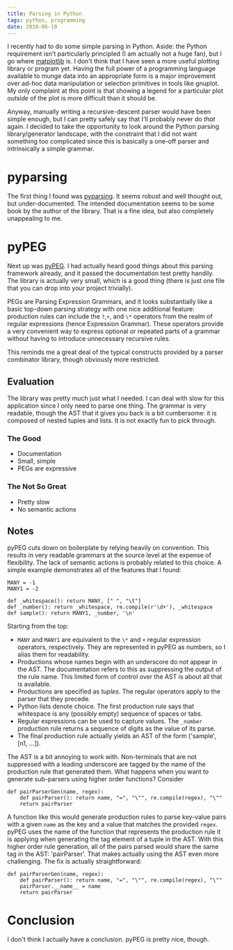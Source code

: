 ```yaml
---
title: Parsing in Python
tags: python, programming
date: 2010-06-10
---
```


I recently had to do some simple parsing in Python.  Aside: the Python
requirement isn't particularly principled (I am actually not a huge
fan), but I go where [matplotlib](http://matplotlib.sourceforge.net/)
is.  I don't think that I have seen a more useful plotting library or
program yet.  Having the full power of a programming language
available to munge data into an appropriate form is a major
improvement over ad-hoc data manipulation or selection primitives in
tools like gnuplot.  My only complaint at this point is that showing a
legend for a particular plot *outside* of the plot is more difficult
than it should be.

Anyway, manually writing a recursive-descent parser would have been
simple enough, but I can pretty safely say that I'll probably never do
*that* again.  I decided to take the opportunity to look around the
Python parsing library/generator landscape, with the constraint that I
did not want something too complicated since this is basically a
one-off parser and intrinsically a simple grammar.

# pyparsing

The first thing I found was
[pyparsing](http://pyparsing.wikispaces.com/).  It seems robust and
well thought out, but under-documented.  The intended documentation
seems to be some book by the author of the library.  That is a fine
idea, but also completely unappealing to me.

# pyPEG

Next up was [pyPEG](http://fdik.org/pyPEG/).  I had actually heard
good things about this parsing framework already, and it passed the
documentation test pretty handily.  The library is actually very
small, which is a good thing (there is just one file that you can drop
into your project trivially).

PEGs are Parsing Expression Grammars, and it looks substantially like
a basic top-down parsing strategy with one nice additional feature:
production rules can include the `?`,`+`, and `\*` operators from the
realm of regular expressions (hence Expression Grammar).  These
operators provide a very convenient way to express optional or
repeated parts of a grammar without having to introduce unnecessary
recursive rules.

This reminds me a great deal of the typical constructs provided by a
parser combinator library, though obviously more restricted.

## Evaluation

The library was pretty much just what I needed.  I can deal with slow
for this application since I only need to parse one thing.  The
grammar is very readable, though the AST that it gives you back is a
bit cumbersome: it is composed of nested tuples and lists.  It is not
exactly fun to pick through.

### The Good

 * Documentation
 * Small, simple
 * PEGs are expressive

### The Not So Great

 * Pretty slow
 * No semantic actions


## Notes

pyPEG cuts down on boilerplate by relying heavily on convention.  This
results in very readable grammars at the source level at the expense
of flexibility.  The lack of semantic actions is probably related to
this choice.  A simple example demonstrates all of the features that I
found:

~~~~~~ {.python}
MANY = -1
MANY1 = -2

def _whitespace(): return MANY, [" ", "\t"]
def _number(): return _whitespace, re.compile(r'\d+'), _whitespace
def sample(): return MANY1, _number, '\n'
~~~~~~

Starting from the top:

 * `MANY` and `MANY1` are equivalent to the `\*` and `+` regular
   expression operators, respectively.  They are represented in pyPEG
   as numbers, so I alias them for readability.
 * Productions whose names begin with an underscore do not appear in
   the AST.  The documentation refers to this as suppressing the
   output of the rule name.  This limited form of control over the AST
   is about all that is available.
 * Productions are specified as *tuples*.  The regular operators apply
   to the parser that they precede.
 * Python lists denote choice.  The first production rule says that
   whitespace is any (possibly empty) sequence of spaces or tabs.
 * Regular expressions can be used to capture values.  The `_number`
   production rule returns a sequence of digits as the value of its
   parse.
 * The final production rule actually yields an AST of the form
   ('sample', [n1, ...]).

The AST is a bit annoying to work with.  Non-terminals that are not
suppressed with a leading underscore are tagged by the name of the
production rule that generated them.  What happens when you want to
generate sub-parsers using higher order functions?  Consider

~~~~~~~{.python}
def pairParserGen(name, regex):
    def pairParser(): return name, "=", "\"", re.compile(regex), "\""
    return pairParser
~~~~~~~

A function like this would generate production rules to parse
key-value pairs with a given `name` as the key and a value that
matches the provided `regex`.  pyPEG uses the name of the function
that represents the production rule it is applying when generating the
tag element of a tuple in the AST.  With this higher order rule
generation, all of the pairs parsed would share the same tag in the
AST: 'pairParser'.  That makes actually using the AST even more
challenging.  The fix is actually straightforward:

~~~~~~~{.python}
def pairParserGen(name, regex):
    def pairParser(): return name, "=", "\"", re.compile(regex), "\""
    pairParser.__name__ = name
    return pairParser
~~~~~~~

# Conclusion

I don't think I actually have a conclusion.  pyPEG is pretty nice,
though.
